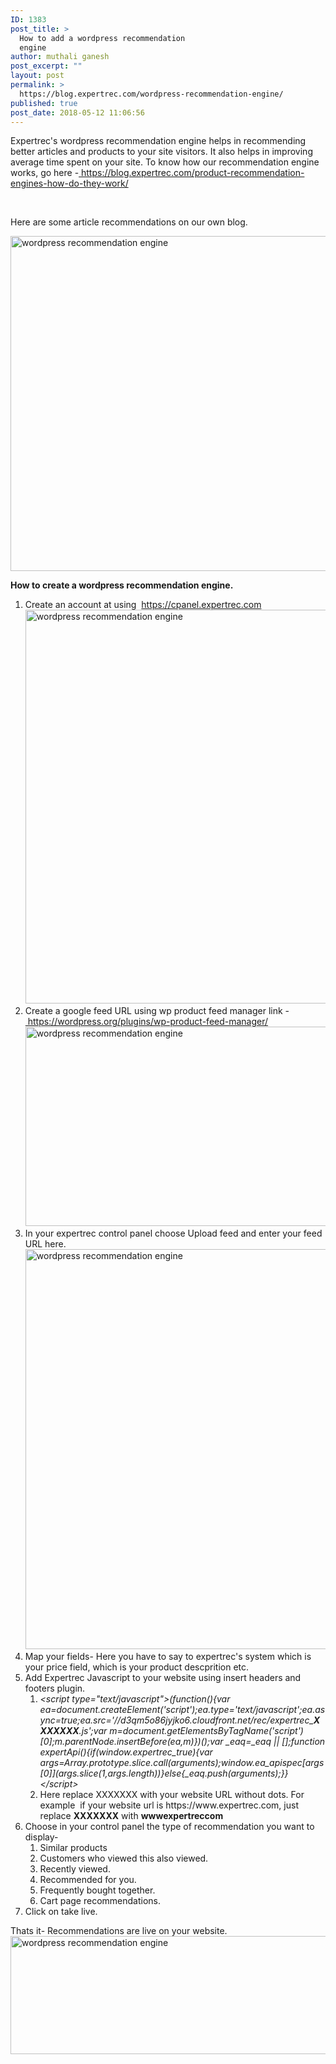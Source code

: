```yaml
---
ID: 1383
post_title: >
  How to add a wordpress recommendation
  engine
author: muthali ganesh
post_excerpt: ""
layout: post
permalink: >
  https://blog.expertrec.com/wordpress-recommendation-engine/
published: true
post_date: 2018-05-12 11:06:56
---
```

Expertrec's wordpress recommendation engine helps in recommending better articles and products to your site visitors. It also helps in improving average time spent on your site. To know how our recommendation engine works, go here -<a href="https://blog.expertrec.com/product-recommendation-engines-how-do-they-work/"> https://blog.expertrec.com/product-recommendation-engines-how-do-they-work/</a>

&nbsp;

Here are some article recommendations on our own blog.

<img src="https://blog.expertrec.com/wp-content/uploads/2018/05/recommendation-engine.jpg" alt="wordpress recommendation engine" width="993" height="536" class="aligncenter wp-image-1385 size-full" />

<strong>How to create a wordpress recommendation engine.</strong>
<ol>
 	<li>Create an account at using  <a href="https://cpanel.expertrec.com" target="_blank" rel="noopener">https://cpanel.expertrec.com</a><img src="https://blog.expertrec.com/wp-content/uploads/2018/05/wordpress-rec.jpg" alt="wordpress recommendation engine" width="1287" height="630" class="alignnone wp-image-1386 size-full" /></li>
 	<li>Create a google feed URL using wp product feed manager link -<a href="https://wordpress.org/plugins/wp-product-feed-manager/" target="_blank" rel="noopener"> https://wordpress.org/plugins/wp-product-feed-manager/</a><img src="https://blog.expertrec.com/wp-content/uploads/2018/05/feed.jpg" alt="wordpress recommendation engine" width="954" height="319" class="alignnone wp-image-1387 size-full" /></li>
 	<li>In your expertrec control panel choose Upload feed and enter your feed URL here.<img src="https://blog.expertrec.com/wp-content/uploads/2018/05/upload-feed.jpg" alt="wordpress recommendation engine" width="1260" height="640" class="aligncenter wp-image-1388 size-full" /></li>
 	<li>Map your fields- Here you have to say to expertrec's system which is your price field, which is your product descprition etc.</li>
 	<li>Add Expertrec Javascript to your website using insert headers and footers plugin.
<ol>
 	<li><em>&lt;script type="text/javascript"&gt;(function(){var ea=document.createElement('script');ea.type='text/javascript';ea.async=true;ea.src='//d3qm5o86jyjko6.cloudfront.net/rec/expertrec_<strong>XXXXXXX</strong>.js';var m=document.getElementsByTagName('script')[0];m.parentNode.insertBefore(ea,m)})();var _eaq=_eaq || [];function expertApi(){if(window.expertrec_true){var args=Array.prototype.slice.call(arguments);window.ea_apispec[args[0]](args.slice(1,args.length))}else{_eaq.push(arguments);}}&lt;/script&gt;</em></li>
 	<li>Here replace XXXXXXX with your website URL without dots. For example  if your website url is https://www.expertrec.com, just replace <strong>XXXXXXX</strong> with <strong>wwwexpertreccom</strong></li>
</ol>
</li>
 	<li>Choose in your control panel the type of recommendation you want to display-
<ol>
 	<li>Similar products</li>
 	<li>Customers who viewed this also viewed.</li>
 	<li>Recently viewed.</li>
 	<li>Recommended for you.</li>
 	<li>Frequently bought together.</li>
 	<li>Cart page recommendations.</li>
</ol>
</li>
 	<li>Click on take live.</li>
</ol>
Thats it- Recommendations are live on your website.

<img src="https://blog.expertrec.com/wp-content/uploads/2018/05/product-recommendation-engine.jpg" alt="wordpress recommendation engine" width="700" height="189" class="aligncenter wp-image-1384 size-full" />
